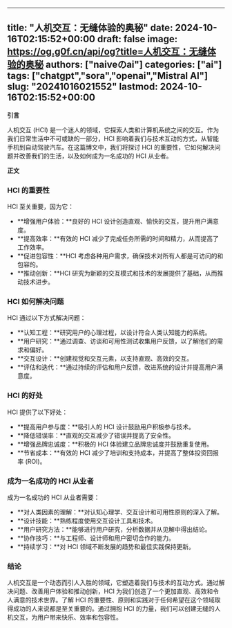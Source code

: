 
---
title: "人机交互：无缝体验的奥秘"
date: 2024-10-16T02:15:52+00:00
draft: false
image: https://og.g0f.cn/api/og?title=人机交互：无缝体验的奥秘
authors: ["naiveのai"]
categories: ["ai"]
tags: ["chatgpt","sora","openai","Mistral AI"]
slug: "20241016021552"
lastmod: 2024-10-16T02:15:52+00:00
---
**引言**

人机交互 (HCI) 是一个迷人的领域，它探索人类和计算机系统之间的交互。作为我们日常生活中不可或缺的一部分，HCI 影响着我们与技术互动的方式，从智能手机到自动驾驶汽车。在这篇博文中，我们将探讨 HCI 的重要性，它如何解决问题并改善我们的生活，以及如何成为一名成功的 HCI 从业者。

**正文**

### HCI 的重要性

HCI 至关重要，因为它：

* **增强用户体验：**良好的 HCI 设计创造直观、愉快的交互，提升用户满意度。
* **提高效率：**有效的 HCI 减少了完成任务所需的时间和精力，从而提高了工作效率。
* **促进包容性：**HCI 考虑各种用户需求，确保技术对所有人都是可访问的和包容的。
* **推动创新：**HCI 研究为新颖的交互模式和技术的发展提供了基础，从而推动技术进步。

### HCI 如何解决问题

HCI 通过以下方式解决问题：

* **认知工程：**研究用户的心理过程，以设计符合人类认知能力的系统。
* **用户研究：**通过调查、访谈和可用性测试收集用户反馈，以了解他们的需求和偏好。
* **交互设计：**创建视觉和交互元素，以支持直观、高效的交互。
* **评估和迭代：**通过持续的评估和用户反馈，改进系统的设计并提高用户满意度。

### HCI 的好处

HCI 提供了以下好处：

* **提高用户参与度：**吸引人的 HCI 设计鼓励用户积极参与技术。
* **降低错误率：**直观的交互减少了错误并提高了安全性。
* **增强品牌忠诚度：**积极的 HCI 体验建立品牌忠诚度并鼓励重复使用。
* **节省成本：**有效的 HCI 减少了培训和支持成本，并提高了整体投资回报率 (ROI)。

### 成为一名成功的 HCI 从业者

成为一名成功的 HCI 从业者需要：

* **对人类因素的理解：**对认知心理学、交互设计和可用性原则的深入了解。
* **设计技能：**熟练程度使用交互设计工具和技术。
* **用户研究方法：**能够进行用户研究，分析数据并从见解中得出结论。
* **协作技巧：**与工程师、设计师和用户密切合作的能力。
* **持续学习：**对 HCI 领域不断发展的趋势和最佳实践保持更新。

### 结论

人机交互是一个动态而引人入胜的领域，它塑造着我们与技术的互动方式。通过解决问题、改善用户体验和推动创新，HCI 为我们创造了一个更加直观、高效和令人满意的技术世界。了解 HCI 的重要性、原则和实践对于任何希望在这个领域取得成功的人来说都是至关重要的。通过拥抱 HCI 的力量，我们可以创建无缝的人机交互，为用户带来快乐、效率和包容性。